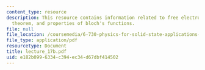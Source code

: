 ```yaml
---
content_type: resource
description: This resource contains information related to free electron bands, bloch's
  theorem, and properties of bloch's functions.
file: null
file_location: /coursemedia/6-730-physics-for-solid-state-applications-spring-2003/e182b0996334c394ec34d67dbf414502_lecture_17b.pdf
file_type: application/pdf
resourcetype: Document
title: lecture_17b.pdf
uid: e182b099-6334-c394-ec34-d67dbf414502
---
```


